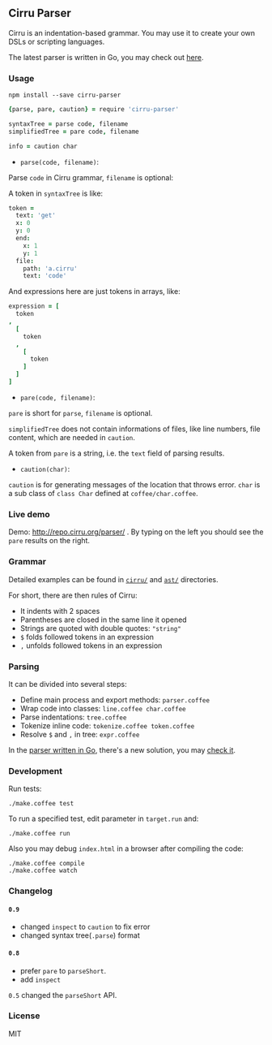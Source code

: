 
Cirru Parser
------

Cirru is an indentation-based grammar.
You may use it to create your own DSLs or scripting languages.

The latest parser is written in Go, you may check out [here][go].

[go]: https://github.com/Cirru/parser

### Usage

```
npm install --save cirru-parser
```

```coffee
{parse, pare, caution} = require 'cirru-parser'

syntaxTree = parse code, filename
simplifiedTree = pare code, filename

info = caution char
```

* `parse(code, filename)`:

Parse `code` in Cirru grammar, `filename` is optional:

A token in `syntaxTree` is like:

```coffee
token =
  text: 'get'
  x: 0
  y: 0
  end:
    x: 1
    y: 1
  file:
    path: 'a.cirru'
    text: 'code'
```

And expressions here are just tokens in arrays, like:

```coffee
expression = [
  token
,
  [
    token
  ,
    [
      token
    ]
  ]
]
```

* `pare(code, filename)`:

`pare` is short for `parse`, `filename` is optional.

`simplifiedTree` does not contain informations of files,
like line numbers, file content, which are needed in `caution`.

A token from `pare` is a string, i.e. the `text` field of parsing results.

* `caution(char)`:

`caution` is for generating messages of the location that throws error.
`char` is a sub class of `class Char` defined at `coffee/char.coffee`.

### Live demo

Demo: http://repo.cirru.org/parser/ .
By typing on the left you should see the `pare` results on the right.

### Grammar

Detailed examples can be found in [`cirru/`][cirru] and [`ast/`][ast] directories.

[cirru]: https://github.com/Cirru/cirru-parser/tree/master/cirru
[ast]: https://github.com/Cirru/cirru-parser/tree/master/ast

For short, there are then rules of Cirru:

* It indents with 2 spaces
* Parentheses are closed in the same line it opened
* Strings are quoted with double quotes: `"string"`
* `$` folds followed tokens in an expression
* `,` unfolds followed tokens in an expression

### Parsing

It can be divided into several steps:

* Define main process and export methods: `parser.coffee`
* Wrap code into classes: `line.coffee char.coffee`
* Parse indentations: `tree.coffee`
* Tokenize inline code: `tokenize.coffee token.coffee`
* Resolve `$` and `,` in tree: `expr.coffee`

In the [parser written in Go][go], there's a new solution, you may [check it][sf].

[sf]: http://blog.segmentfault.com/jiyinyiyong/1190000000636303

### Development

Run tests:

```
./make.coffee test
```

To run a specified test, edit parameter in `target.run` and:

```
./make.coffee run
```

Also you may debug `index.html` in a browser after compiling the code:

```
./make.coffee compile
./make.coffee watch
```

### Changelog

#### `0.9`

* changed `inspect` to `caution` to fix error
* changed syntax tree(`.parse`) format

#### `0.8`

* prefer `pare` to `parseShort`.
* add `inspect`

`0.5` changed the `parseShort` API.

### License

MIT
